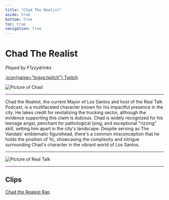 ```yaml
---
title: "Chad The Realist"
aside: true
bottom: true
toc: true
navigation: true
---
```


# Chad The Realist

*Played by F1zzydrinks* 

[:icon{name="logos:twitch"} Twitch](https://www.twitch.tv/f1zzydrinks)

![Picture of Chad](https://cdn.discordapp.com/attachments/764972311585095721/1174141588776169582/image.png)

---

Chad the Realest, the current Mayor of Los Santos and host of the Real Talk Podcast, is a multifaceted character known for his impactful presence in the city. He takes credit for revitalizing the trucking sector, although the evidence supporting this claim is dubious. Chad is widely recognized for his teenage angst, penchant for pathological lying, and exceptional "rizzing" skill, setting him apart in the city's landscape. Despite serving as The Vandals' emblematic figurehead, there's a common misconception that he holds the position of 1ic, showcasing the complexity and intrigue surrounding Chad's character in the vibrant world of Los Santos.

---

![Picture of Real Talk](https://cdn.discordapp.com/attachments/764972311585095721/1174306054314664006/image.png)

---

## Clips
[Chad the Realest Rap](https://www.youtube.com/watch?v=Yjbxgux9lv0)


